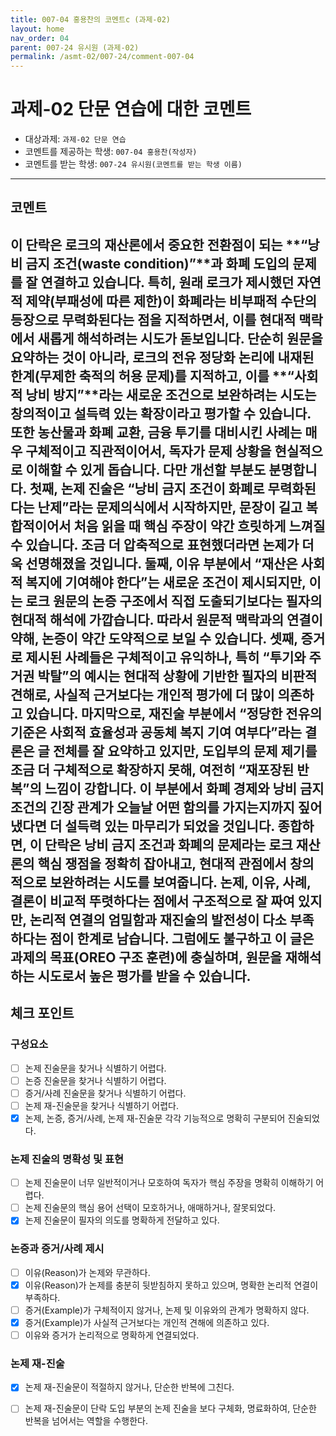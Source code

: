 ```yaml
---
title: 007-04 홍용찬의 코멘트c (과제-02) 
layout: home
nav_order: 04
parent: 007-24 유시원 (과제-02)
permalink: /asmt-02/007-24/comment-007-04
---
```


# 과제-02 단문 연습에 대한 코멘트

- 대상과제: `과제-02 단문 연습`
- 코멘트를 제공하는 학생: `007-04 홍용찬(작성자)` 
- 코멘트를 받는 학생: `007-24 유시원(코멘트를 받는 학생 이름)` 

---

## 코멘트

이 단락은 로크의 재산론에서 중요한 전환점이 되는 **“낭비 금지 조건(waste condition)”**과 화폐 도입의 문제를 잘 연결하고 있습니다. 특히, 원래 로크가 제시했던 자연적 제약(부패성에 따른 제한)이 화폐라는 비부패적 수단의 등장으로 무력화된다는 점을 지적하면서, 이를 현대적 맥락에서 새롭게 해석하려는 시도가 돋보입니다. 단순히 원문을 요약하는 것이 아니라, 로크의 전유 정당화 논리에 내재된 한계(무제한 축적의 허용 문제)를 지적하고, 이를 **“사회적 낭비 방지”**라는 새로운 조건으로 보완하려는 시도는 창의적이고 설득력 있는 확장이라고 평가할 수 있습니다. 또한 농산물과 화폐 교환, 금융 투기를 대비시킨 사례는 매우 구체적이고 직관적이어서, 독자가 문제 상황을 현실적으로 이해할 수 있게 돕습니다.
다만 개선할 부분도 분명합니다. 첫째, 논제 진술은 “낭비 금지 조건이 화폐로 무력화된다는 난제”라는 문제의식에서 시작하지만, 문장이 길고 복합적이어서 처음 읽을 때 핵심 주장이 약간 흐릿하게 느껴질 수 있습니다. 조금 더 압축적으로 표현했더라면 논제가 더욱 선명해졌을 것입니다. 둘째, 이유 부분에서 “재산은 사회적 복지에 기여해야 한다”는 새로운 조건이 제시되지만, 이는 로크 원문의 논증 구조에서 직접 도출되기보다는 필자의 현대적 해석에 가깝습니다. 따라서 원문적 맥락과의 연결이 약해, 논증이 약간 도약적으로 보일 수 있습니다. 셋째, 증거로 제시된 사례들은 구체적이고 유익하나, 특히 “투기와 주거권 박탈”의 예시는 현대적 상황에 기반한 필자의 비판적 견해로, 사실적 근거보다는 개인적 평가에 더 많이 의존하고 있습니다. 마지막으로, 재진술 부분에서 “정당한 전유의 기준은 사회적 효율성과 공동체 복지 기여 여부다”라는 결론은 글 전체를 잘 요약하고 있지만, 도입부의 문제 제기를 조금 더 구체적으로 확장하지 못해, 여전히 “재포장된 반복”의 느낌이 강합니다. 이 부분에서 화폐 경제와 낭비 금지 조건의 긴장 관계가 오늘날 어떤 함의를 가지는지까지 짚어냈다면 더 설득력 있는 마무리가 되었을 것입니다.
종합하면, 이 단락은 낭비 금지 조건과 화폐의 문제라는 로크 재산론의 핵심 쟁점을 정확히 잡아내고, 현대적 관점에서 창의적으로 보완하려는 시도를 보여줍니다. 논제, 이유, 사례, 결론이 비교적 뚜렷하다는 점에서 구조적으로 잘 짜여 있지만, 논리적 연결의 엄밀함과 재진술의 발전성이 다소 부족하다는 점이 한계로 남습니다. 그럼에도 불구하고 이 글은 과제의 목표(OREO 구조 훈련)에 충실하며, 원문을 재해석하는 시도로서 높은 평가를 받을 수 있습니다.
---

## 체크 포인트

### **구성요소**
- [ ] 논제 진술문을 찾거나 식별하기 어렵다.
- [ ] 논증 진술문을 찾거나 식별하기 어렵다.
- [ ] 증거/사례 진술문을 찾거나 식별하기 어렵다.
- [ ] 논제 재-진술문을 찾거나 식별하기 어렵다.
- [x] 논제, 논증, 증거/사례, 논제 재-진술문 각각 기능적으로 명확히 구분되어 진술되었다.

### **논제 진술의 명확성 및 표현**  
- [ ] 논제 진술문이 너무 일반적이거나 모호하여 독자가 핵심 주장을 명확히 이해하기 어렵다.  
- [ ] 논제 진술문의 핵심 용어 선택이 모호하거나, 애매하거나, 잘못되었다.  
- [x] 논제 진술문이 필자의 의도를 명확하게 전달하고 있다.  

### **논증과 증거/사례 제시**  
- [ ] 이유(Reason)가 논제와 무관하다.
- [x] 이유(Reason)가 논제를 충분히 뒷받침하지 못하고 있으며, 명확한 논리적 연결이 부족하다.  
- [ ] 증거(Example)가 구체적이지 않거나, 논제 및 이유와의 관계가 명확하지 않다. 
- [x] 증거(Example)가 사실적 근거보다는 개인적 견해에 의존하고 있다.  
- [ ] 이유와 증거가 논리적으로 명확하게 연결되었다.  

### **논제 재-진술**  
- [x] 논제 재-진술문이 적절하지 않거나, 단순한 반복에 그친다.   
- [ ] 논제 재-진술문이 단락 도입 부분의 논제 진술을 보다 구체화, 명료화하여, 단순한 반복을 넘어서는 역할을 수행한다.  

